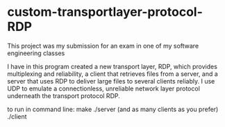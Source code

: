 # custom-transportlayer-protocol-RDP
This project was my submission for an exam in one of my software engineering classes

I have in this program created a new transport layer, RDP, which provides multiplexing and reliability, a client that retrieves files from a server, and a server that uses RDP to deliver large files to several clients reliably. I use UDP to emulate a connectionless, unreliable network layer protocol underneath the transport protocol RDP. 

to run in command line: 
make 
./server <PORT> <filename> <number of files> <loss probability> 
 (and as many clients as you prefer)
./client <SERVER PORT> <Server ip adress> <loss probability>
